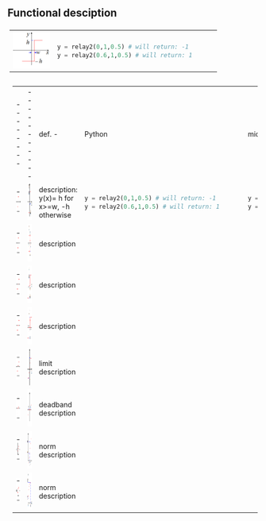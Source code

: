 ## Functional desciption ## 
 <table style="padding:4px"> <tr>
     <td>    <img src="https://github.com/2dof/esp_control/blob/main/drawnings/relay_graph.png" width="75" height="75">  </td>
   <td>    
 
  ```python
 y = relay2(0,1,0.5) # will return: -1
 y = relay2(0.6,1,0.5) # will return: 1      
```
    
 </td>
      </tr>
 </table>
 
      


    
      
 <table style="padding:10px">
  <tr>
     <td> -------- </td>
     <td> ----------- </td>
      <td> def.     - </td>
     <td>  Python  </td>  <td>  micropython  </td>
  <tr>
     <td > <img src="https://github.com/2dof/esp_control/blob/main/drawnings/relay_block.png" width="75" height="50" >  </td>
     <td  > <img src="https://github.com/2dof/esp_control/blob/main/drawnings/relay_graph.png" width="75" height="75"> </td>
      <td >  <em>   </em> description: y(x)= h for x>=w, -h otherwise
     
   </td>
   <td> 
   
 ```python
 y = relay2(0,1,0.5) # will return: -1
 y = relay2(0.6,1,0.5) # will return: 1      
```
      
   </td> 
      <td>
 
 ```python
 y = relay2(0,1,0.5) # will return: -1
 y = relay2(0.6,1,0.5) # will return: 1  
```
      
   </td>
  </tr>
   <tr>
     <td > <img src="https://github.com/2dof/esp_control/blob/main/drawnings/relay2h_block.png" width="75" height="50">       </td>
     <td > <img src="https://github.com/2dof/esp_control/blob/main/drawnings/relay2h_graph.png" width="75" height="75">       </td>
     <td>   <em>   </em> description   </td>
  </tr>
   <tr>
     <td>  <img src="https://github.com/2dof/esp_control/blob/main/drawnings/relay3_block.png" width="75" height="50"></td>
     <td> <img src="https://github.com/2dof/esp_control/blob/main/drawnings/relay3_graph.png" width="75" height="75">   </td>
    <td>   <em>   </em> description   </td>
  </tr>
    <tr>
      <td>  <img src="https://github.com/2dof/esp_control/blob/main/drawnings/relay3h_block.png" width="75" height="50"></td> 
      <td> <img src="https://github.com/2dof/esp_control/blob/main/drawnings/relay3h_graph.png" width="75" height="75">  </td>
     <td>   <em>    </em> description  </td>
  </tr>
     <tr>
      <td>  <img src="https://github.com/2dof/esp_control/blob/main/drawnings/limit_block.png" width="75" height="50"></td> 
      <td> <img src="https://github.com/2dof/esp_control/blob/main/drawnings/limit_graph.png" width="75" height="75">   </td>
     <td>   <em>  </em> limit description  </td>  
  </tr>
 
  </tr>
     <tr>
      <td>  <img src="https://github.com/2dof/esp_control/blob/main/drawnings/deadband_block.png" width="75" height="50"></td> 
      <td> <img src="https://github.com/2dof/esp_control/blob/main/drawnings/deadband_graph.png" width="75" height="75">  </td>
     <td>   <em>  </em> deadband  description   </td>
  </tr>
  </tr>
     <tr>
      <td>  <img src="https://github.com/2dof/esp_control/blob/main/drawnings/norm_block.png" width="75" height="50"></td> 
      <td> <img src="https://github.com/2dof/esp_control/blob/main/drawnings/norm_graph.png" width="75" height="75">  </td>
     <td>   <em>  </em> norm  description   </td>
  </tr 
 
   </tr>
     <tr>
      <td>  <img src="https://github.com/2dof/esp_control/blob/main/drawnings/norm_sqrt_block.png" width="75" height="50"></td> 
      <td> <img src="https://github.com/2dof/esp_control/blob/main/drawnings/norm_sqrt_graph.png" width="75" height="75"> </td>
     <td>   <em>   </em> norm  description   </td>
  </tr 
      
      
  
</table>

        
 
